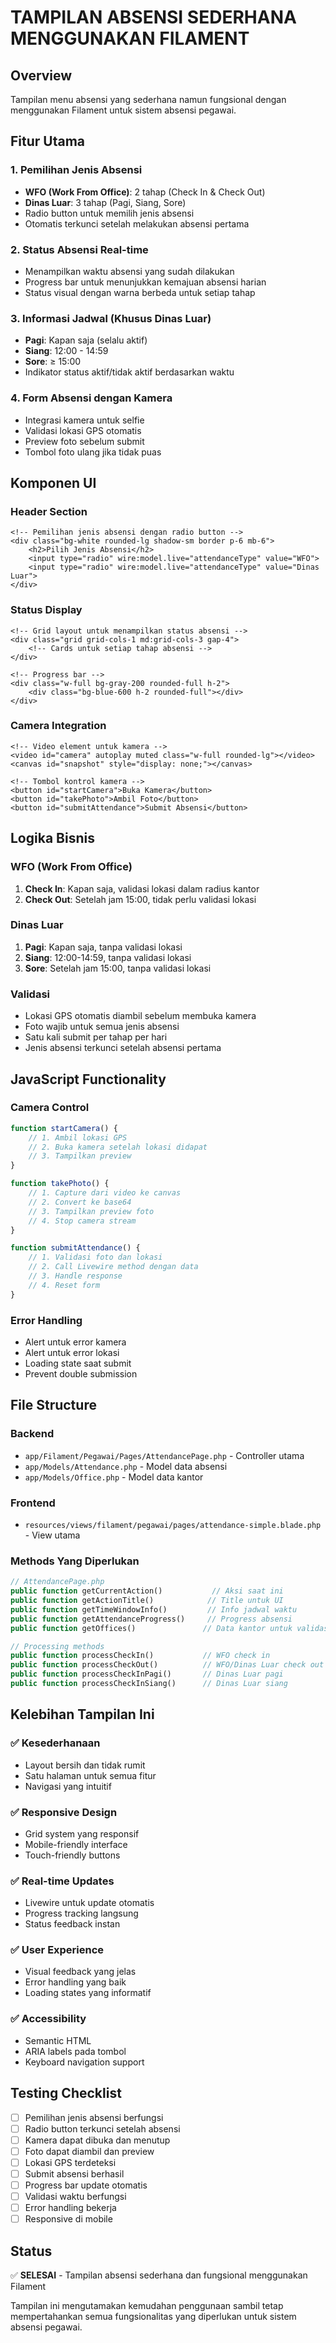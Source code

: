 # TAMPILAN ABSENSI SEDERHANA MENGGUNAKAN FILAMENT

## Overview
Tampilan menu absensi yang sederhana namun fungsional dengan menggunakan Filament untuk sistem absensi pegawai.

## Fitur Utama

### 1. Pemilihan Jenis Absensi
- **WFO (Work From Office)**: 2 tahap (Check In & Check Out)
- **Dinas Luar**: 3 tahap (Pagi, Siang, Sore)
- Radio button untuk memilih jenis absensi
- Otomatis terkunci setelah melakukan absensi pertama

### 2. Status Absensi Real-time
- Menampilkan waktu absensi yang sudah dilakukan
- Progress bar untuk menunjukkan kemajuan absensi harian
- Status visual dengan warna berbeda untuk setiap tahap

### 3. Informasi Jadwal (Khusus Dinas Luar)
- **Pagi**: Kapan saja (selalu aktif)
- **Siang**: 12:00 - 14:59
- **Sore**: ≥ 15:00
- Indikator status aktif/tidak aktif berdasarkan waktu

### 4. Form Absensi dengan Kamera
- Integrasi kamera untuk selfie
- Validasi lokasi GPS otomatis
- Preview foto sebelum submit
- Tombol foto ulang jika tidak puas

## Komponen UI

### Header Section
```blade
<!-- Pemilihan jenis absensi dengan radio button -->
<div class="bg-white rounded-lg shadow-sm border p-6 mb-6">
    <h2>Pilih Jenis Absensi</h2>
    <input type="radio" wire:model.live="attendanceType" value="WFO">
    <input type="radio" wire:model.live="attendanceType" value="Dinas Luar">
</div>
```

### Status Display
```blade
<!-- Grid layout untuk menampilkan status absensi -->
<div class="grid grid-cols-1 md:grid-cols-3 gap-4">
    <!-- Cards untuk setiap tahap absensi -->
</div>

<!-- Progress bar -->
<div class="w-full bg-gray-200 rounded-full h-2">
    <div class="bg-blue-600 h-2 rounded-full"></div>
</div>
```

### Camera Integration
```blade
<!-- Video element untuk kamera -->
<video id="camera" autoplay muted class="w-full rounded-lg"></video>
<canvas id="snapshot" style="display: none;"></canvas>

<!-- Tombol kontrol kamera -->
<button id="startCamera">Buka Kamera</button>
<button id="takePhoto">Ambil Foto</button>
<button id="submitAttendance">Submit Absensi</button>
```

## Logika Bisnis

### WFO (Work From Office)
1. **Check In**: Kapan saja, validasi lokasi dalam radius kantor
2. **Check Out**: Setelah jam 15:00, tidak perlu validasi lokasi

### Dinas Luar
1. **Pagi**: Kapan saja, tanpa validasi lokasi
2. **Siang**: 12:00-14:59, tanpa validasi lokasi
3. **Sore**: Setelah jam 15:00, tanpa validasi lokasi

### Validasi
- Lokasi GPS otomatis diambil sebelum membuka kamera
- Foto wajib untuk semua jenis absensi
- Satu kali submit per tahap per hari
- Jenis absensi terkunci setelah absensi pertama

## JavaScript Functionality

### Camera Control
```javascript
function startCamera() {
    // 1. Ambil lokasi GPS
    // 2. Buka kamera setelah lokasi didapat
    // 3. Tampilkan preview
}

function takePhoto() {
    // 1. Capture dari video ke canvas
    // 2. Convert ke base64
    // 3. Tampilkan preview foto
    // 4. Stop camera stream
}

function submitAttendance() {
    // 1. Validasi foto dan lokasi
    // 2. Call Livewire method dengan data
    // 3. Handle response
    // 4. Reset form
}
```

### Error Handling
- Alert untuk error kamera
- Alert untuk error lokasi
- Loading state saat submit
- Prevent double submission

## File Structure

### Backend
- `app/Filament/Pegawai/Pages/AttendancePage.php` - Controller utama
- `app/Models/Attendance.php` - Model data absensi
- `app/Models/Office.php` - Model data kantor

### Frontend
- `resources/views/filament/pegawai/pages/attendance-simple.blade.php` - View utama

### Methods Yang Diperlukan
```php
// AttendancePage.php
public function getCurrentAction()           // Aksi saat ini
public function getActionTitle()            // Title untuk UI
public function getTimeWindowInfo()         // Info jadwal waktu
public function getAttendanceProgress()     // Progress absensi
public function getOffices()               // Data kantor untuk validasi

// Processing methods
public function processCheckIn()           // WFO check in
public function processCheckOut()          // WFO/Dinas Luar check out
public function processCheckInPagi()       // Dinas Luar pagi
public function processCheckInSiang()      // Dinas Luar siang
```

## Kelebihan Tampilan Ini

### ✅ Kesederhanaan
- Layout bersih dan tidak rumit
- Satu halaman untuk semua fitur
- Navigasi yang intuitif

### ✅ Responsive Design
- Grid system yang responsif
- Mobile-friendly interface
- Touch-friendly buttons

### ✅ Real-time Updates
- Livewire untuk update otomatis
- Progress tracking langsung
- Status feedback instan

### ✅ User Experience
- Visual feedback yang jelas
- Error handling yang baik
- Loading states yang informatif

### ✅ Accessibility
- Semantic HTML
- ARIA labels pada tombol
- Keyboard navigation support

## Testing Checklist

- [ ] Pemilihan jenis absensi berfungsi
- [ ] Radio button terkunci setelah absensi
- [ ] Kamera dapat dibuka dan menutup
- [ ] Foto dapat diambil dan preview
- [ ] Lokasi GPS terdeteksi
- [ ] Submit absensi berhasil
- [ ] Progress bar update otomatis
- [ ] Validasi waktu berfungsi
- [ ] Error handling bekerja
- [ ] Responsive di mobile

## Status
✅ **SELESAI** - Tampilan absensi sederhana dan fungsional menggunakan Filament

Tampilan ini mengutamakan kemudahan penggunaan sambil tetap mempertahankan semua fungsionalitas yang diperlukan untuk sistem absensi pegawai.
